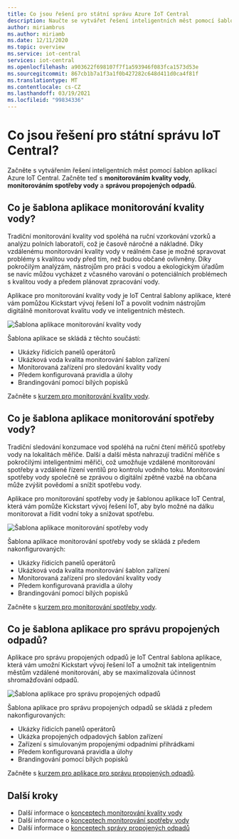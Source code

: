 ```yaml
---
title: Co jsou řešení pro státní správu Azure IoT Central
description: Naučte se vytvářet řešení inteligentních měst pomocí šablon aplikací pro Azure IoT Central.
author: miriambrus
ms.author: miriamb
ms.date: 12/11/2020
ms.topic: overview
ms.service: iot-central
services: iot-central
ms.openlocfilehash: a903622f698107f7f1a593946f083fca1573d53e
ms.sourcegitcommit: 867cb1b7a1f3a1f0b427282c648d411d0ca4f81f
ms.translationtype: MT
ms.contentlocale: cs-CZ
ms.lasthandoff: 03/19/2021
ms.locfileid: "99834336"
---
```

# <a name="what-are-the-iot-central-government-solutions"></a>Co jsou řešení pro státní správu IoT Central?

Začněte s vytvářením řešení inteligentních měst pomocí šablon aplikací Azure IoT Central. Začněte teď s **monitorováním kvality vody**, **monitorováním spotřeby vody** a **správou propojených odpadů**.

## <a name="what-is-water-quality-monitoring-application-template"></a>Co je šablona aplikace monitorování kvality vody?   

Tradiční monitorování kvality vod spoléhá na ruční vzorkování vzorků a analýzu polních laboratoří, což je časově náročné a nákladné. Díky vzdálenému monitorování kvality vody v reálném čase je možné spravovat problémy s kvalitou vody před tím, než budou občané ovlivněny. Díky pokročilým analýzám, nástrojům pro práci s vodou a ekologickým úřadům se navíc můžou vycházet z včasného varování o potenciálních problémech s kvalitou vody a předem plánovat zpracování vody.  

Aplikace pro monitorování kvality vody je IoT Central šablony aplikace, které vám pomůžou Kickstart vývoj řešení IoT a povolit vodním nástrojům digitálně monitorovat kvalitu vody ve inteligentních městech. 

![Šablona aplikace monitorování kvality vody](./media/overview-iotcentral-government/waterqualitymonitoring-dashboard-full.png)

Šablona aplikace se skládá z těchto součástí:
* Ukázky řídicích panelů operátorů
* Ukázková voda kvalita monitorování šablon zařízení
* Monitorovaná zařízení pro sledování kvality vody
* Předem konfigurovaná pravidla a úlohy
* Brandingování pomocí bílých popisků 

Začněte s [kurzem pro monitorování kvality vody](./tutorial-water-quality-monitoring.md).


## <a name="what-is-water-consumption-monitoring-application-template"></a>Co je šablona aplikace monitorování spotřeby vody? 

Tradiční sledování konzumace vod spoléhá na ruční čtení měřičů spotřeby vody na lokalitách měřiče. Další a další města nahrazují tradiční měřiče s pokročilými inteligentními měřiči, což umožňuje vzdálené monitorování spotřeby a vzdálené řízení ventilů pro kontrolu vodního toku. Monitorování spotřeby vody společně se zprávou o digitální zpětné vazbě na občana může zvýšit povědomí a snížit spotřebu vody. 

Aplikace pro monitorování spotřeby vody je šablonou aplikace IoT Central, která vám pomůže Kickstart vývoj řešení IoT, aby bylo možné na dálku monitorovat a řídit vodní toky a snižovat spotřebu. 

  ![Šablona aplikace monitorování spotřeby vody](./media/overview-iotcentral-government/waterconsumptionmonitoring-dashboardfull.png)

Šablona aplikace monitorování spotřeby vody se skládá z předem nakonfigurovaných:
* Ukázky řídicích panelů operátorů
* Ukázková voda kvalita monitorování šablon zařízení
* Monitorovaná zařízení pro sledování kvality vody
* Předem konfigurovaná pravidla a úlohy
* Brandingování pomocí bílých popisků 

 Začněte s [kurzem pro monitorování spotřeby vody](./tutorial-water-consumption-monitoring.md).

## <a name="what-is-connected-waste-management-application-template"></a>Co je šablona aplikace pro správu propojených odpadů? 

Aplikace pro správu propojených odpadů je IoT Central šablona aplikace, která vám umožní Kickstart vývoj řešení IoT a umožnit tak inteligentním městům vzdálené monitorování, aby se maximalizovala účinnost shromažďování odpadů. 

![Šablona aplikace pro správu propojených odpadů](media/overview-iotcentral-government/connectedwastemanagement-dashboard.png) 


Šablona aplikace pro správu propojených odpadů se skládá z předem nakonfigurovaných:
* Ukázky řídicích panelů operátorů
* Ukázka propojených odpadových šablon zařízení
* Zařízení s simulovaným propojenými odpadními přihrádkami
* Předem konfigurovaná pravidla a úlohy
* Brandingování pomocí bílých popisků 

Začněte s [kurzem pro aplikace pro správu propojených odpadů](./tutorial-connected-waste-management.md).

## <a name="next-steps"></a>Další kroky

* Další informace o [konceptech monitorování kvality vody](./concepts-waterqualitymonitoring-architecture.md)
* Další informace o [konceptech monitorování spotřeby vody](./concepts-waterconsumptionmonitoring-architecture.md)
* Další informace o [konceptech správy propojených odpadů](./concepts-connectedwastemanagement-architecture.md)  
